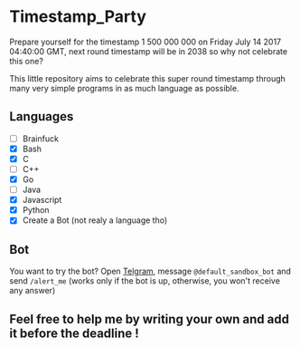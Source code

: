 # Timestamp_Party
Prepare yourself for the timestamp 1 500 000 000 on Friday July 14 2017 04:40:00 GMT, next round timestamp will be in 2038 so why not celebrate this one?

This little repository aims to celebrate this super round timestamp through many very simple programs in as much language as possible.

## Languages
- [ ] Brainfuck
- [x] Bash
- [x] C
- [ ] C++
- [x] Go
- [ ] Java
- [x] Javascript
- [x] Python
- [x] Create a Bot (not realy a language tho)

## Bot 
You want to try the bot?
Open [Telgram](https://telegram.org/), message `@default_sandbox_bot` and send `/alert_me` (works only if the bot is up, otherwise, you won't receive any answer)

## Feel free to help me by writing your own and add it before the deadline !
